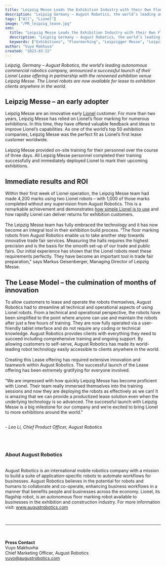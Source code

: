 ```yaml
---
title: "Leipzig Messe Leads the Exhibition Industry with their Own Floor Marking Robots"
description: "Leipzig Germany – August Robotics, the world’s leading autonomous commercial robotics company, announced a successful launch of their Lionel Lease offering in partnership with the renowned exhibition venue Leipzig Messe. The Lionel robots are now available for lease to exhibition clients anywhere in the world."
tags: ["All", "Lionel"]
image: "/PR_leipzig_lease.jpg"
seo:
  title: "Leipzig Messe Leads the Exhibition Industry with their Own Floor Marking Robots"
  description: "Leipzig Germany – August Robotics, the world’s leading autonomous commercial robotics company, announced a successful launch of their Lionel Lease offering in partnership with the renowned exhibition venue Leipzig Messe. The Lionel robots are now available for lease to exhibition clients anywhere in the world."
  keywords: ["Exhibitions", "Floormarking", "Leipzigger Messe", "Leipzig"]
author: "Vuyo Makhuva"
created: "2023-03-22"
---
```


_Leipzig, Germany – August Robotics, the world’s leading autonomous commercial robotics
company, announced a successful launch of their Lionel Lease offering in partnership with
the renowned exhibition venue Leipzig Messe. The Lionel robots are now available for lease
to exhibition clients anywhere in the world._

## Leipzig Messe – an early adopter

Leipzig Messe are an innovative early <a class="text-arprimary underline" href="https://www.exhibitions.augustrobotics.com">Lionel</a> customer. For more than two years, Leipzig
Messe has relied on Lionel’s floor marking for numerous exhibitions. In this time, they have
offered valuable feedback and ideas to improve Lionel’s capabilities. As one of the world’s
top 50 exhibition companies, Leipzig Messe was the perfect fit as Lionel’s first lease
customer worldwide.
<br/><br/>
Leipzig Messe provided on-site training for their personnel over the course of three days. All
Leipzig Messe personnel completed their training successfully and immediately deployed
Lionel to mark their upcoming exhibitions.

## Immediate results and ROI

Within their first week of Lionel operation, the Leipzig Messe team had made 4,200 marks
using two Lionel robots – with 1,000 of those marks completed without any supervision
from August Robotics. This is a remarkable achievement and demonstrates <a class="text-arprimary underline" href="https://youtu.be/zyjLYpLSicc">how simple
Lionel is to use</a> and how rapidly Lionel can deliver returns for exhibition customers.
<br/><br/>
The Leipzig Messe team has fully embraced the technology and it has now become an
integral tool in their exhibition build process. “The floor marking robots from August
Robotics enable us to take another step towards innovative trade fair services. Measuring
the halls requires the highest precision and is the basis for the smooth set-up of our trade
and public fairs. Our initial experience has shown that the Lionel robots meet these
requirements perfectly. They have become an important tool in trade fair preparation," says
Markus Geisenberger, Managing Director of Leipzig Messe.

## The Lease Model – the culmination of months of innovation

To allow customers to lease and operate the robots themselves, August Robotics had to
streamline all technical and operational aspects of using Lionel robots. From a technical and
operational perspective, the robots have been simplified to the point where anyone can use
and maintain the robots after just a few hours of training. They are now fully operated via a
user-friendly tablet interface and do not require any coding or technical knowledge.
August Robotics provides clients with everything they need to succeed including
comprehensive training and ongoing support. By allowing customers to self-serve, August
Robotics has made its world-leading robot technology easily accessible to clients anywhere
in the world.
<br/><br/>
Creating this Lease offering has required extensive innovation and teamwork within August
Robotics. The successful launch of the Lease offering has been extremely gratifying for
everyone involved.
<br/><br/>
“We are impressed with how quickly Leipzig Messe has become proficient with Lionel. Their
team really immersed themselves into the training sessions and now they are deploying the
robots as effectively as we can! It is amazing that we can provide a productized lease
solution even when the underlying technology is so advanced. The successful launch with
Leipzig Messe is a big milestone for our company and we’re excited to bring Lionel to more
exhibitions around the world.”
<br/><br/>

_- Leo Li, Chief Product Officer, August Robotics_

<br/><br/>

### **About August Robotics**

<br/>
August Robotics is an international mobile robotics company with a mission to build a suite
of application-specific robots to automate workflows for businesses. August Robotics
believes in the potential for robots and humans to collaborate and co-operate, enhancing
business workflows in a manner that benefits people and businesses across the economy.
Lionel, its flagship robot, is an autonomous floor marking robot available to businesses in
the exhibition and construction industry. For more information visit: <a class="text-arprimary underline" href="https://www.augustrobotics.com">www.augustrobotics.com</a> 
<br/><br/><br/>

---

<br/><br/>
<strong>Press Contact</strong><br/>
Vuyo Makhuvha<br/>
Chief Marketing Officer, August Robotics<br/>
vuyo@augustrobotics.com
